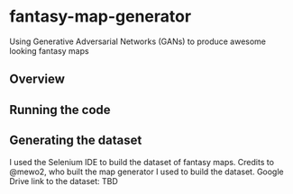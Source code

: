 # fantasy-map-generator
Using Generative Adversarial Networks (GANs) to produce awesome looking fantasy maps

## Overview


## Running the code


## Generating the dataset
I used the Selenium IDE to build the dataset of fantasy maps. Credits to @mewo2, who built the map generator I used to build the dataset. 
Google Drive link to the dataset: TBD